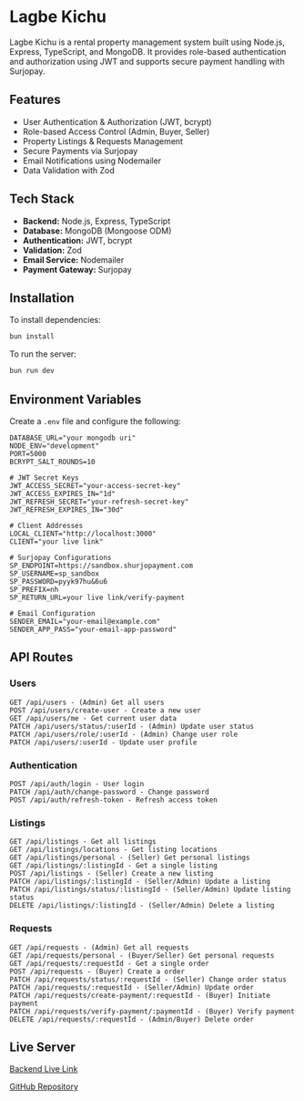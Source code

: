# Lagbe Kichu

Lagbe Kichu is a rental property management system built using Node.js, Express, TypeScript, and MongoDB. It provides role-based authentication and authorization using JWT and supports secure payment handling with Surjopay.

## Features

- User Authentication & Authorization (JWT, bcrypt)
- Role-based Access Control (Admin, Buyer, Seller)
- Property Listings & Requests Management
- Secure Payments via Surjopay
- Email Notifications using Nodemailer
- Data Validation with Zod

## Tech Stack

- **Backend:** Node.js, Express, TypeScript
- **Database:** MongoDB (Mongoose ODM)
- **Authentication:** JWT, bcrypt
- **Validation:** Zod
- **Email Service:** Nodemailer
- **Payment Gateway:** Surjopay

## Installation

To install dependencies:

```bash
bun install
```

To run the server:

```bash
bun run dev
```

## Environment Variables

Create a `.env` file and configure the following:

```
DATABASE_URL="your mongodb uri"
NODE_ENV="development"
PORT=5000
BCRYPT_SALT_ROUNDS=10

# JWT Secret Keys
JWT_ACCESS_SECRET="your-access-secret-key"
JWT_ACCESS_EXPIRES_IN="1d"
JWT_REFRESH_SECRET="your-refresh-secret-key"
JWT_REFRESH_EXPIRES_IN="30d"

# Client Addresses
LOCAL_CLIENT="http://localhost:3000"
CLIENT="your live link"

# Surjopay Configurations
SP_ENDPOINT=https://sandbox.shurjopayment.com
SP_USERNAME=sp_sandbox
SP_PASSWORD=pyyk97hu&6u6
SP_PREFIX=nh
SP_RETURN_URL=your live link/verify-payment

# Email Configuration
SENDER_EMAIL="your-email@example.com"
SENDER_APP_PASS="your-email-app-password"
```

## API Routes

### Users

```
GET /api/users - (Admin) Get all users
POST /api/users/create-user - Create a new user
GET /api/users/me - Get current user data
PATCH /api/users/status/:userId - (Admin) Update user status
PATCH /api/users/role/:userId - (Admin) Change user role
PATCH /api/users/:userId - Update user profile
```

### Authentication

```
POST /api/auth/login - User login
PATCH /api/auth/change-password - Change password
POST /api/auth/refresh-token - Refresh access token
```

### Listings

```
GET /api/listings - Get all listings
GET /api/listings/locations - Get listing locations
GET /api/listings/personal - (Seller) Get personal listings
GET /api/listings/:listingId - Get a single listing
POST /api/listings - (Seller) Create a new listing
PATCH /api/listings/:listingId - (Seller/Admin) Update a listing
PATCH /api/listings/status/:listingId - (Seller/Admin) Update listing status
DELETE /api/listings/:listingId - (Seller/Admin) Delete a listing
```

### Requests

```
GET /api/requests - (Admin) Get all requests
GET /api/requests/personal - (Buyer/Seller) Get personal requests
GET /api/requests/:requestId - Get a single order
POST /api/requests - (Buyer) Create a order
PATCH /api/requests/status/:requestId - (Seller) Change order status
PATCH /api/requests/:requestId - (Seller/Admin) Update order
PATCH /api/requests/create-payment/:requestId - (Buyer) Initiate payment
PATCH /api/requests/verify-payment/:paymentId - (Buyer) Verify payment
DELETE /api/requests/:requestId - (Admin/Buyer) Delete order
```

## Live Server

[Backend Live Link](https://pks-nest-hunt-server.vercel.app)

[GitHub Repository](https://github.com/PallabKumarS/assignment-06-nest-hunt-server)
